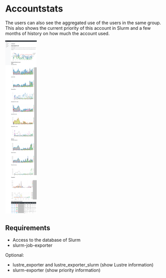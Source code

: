 # Accountstats
The users can also see the aggregated use of the users in the same group. This also shows the current priority of this account in Slurm and a few months of history on how much the account used.

<a href="accountstats.png"><img src="accountstats.png" alt="Stats per account" width="100"/></a>

## Requirements

* Access to the database of Slurm
* slurm-job-exporter

Optional:

* lustre\_exporter and lustre\_exporter\_slurm (show Lustre information)
* slurm-exporter (show priority information)
